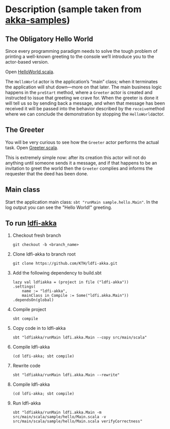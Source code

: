 # Description (sample taken from [akka-samples](https://github.com/akka/akka-samples/tree/2.5/akka-sample-main-scala))

## The Obligatory Hello World

Since every programming paradigm needs to solve the tough problem of printing a well-known greeting to the console we’ll introduce you to the actor-based version.

Open [HelloWorld.scala](src/main/scala/sample/hello/HelloWorld.scala).

The `HelloWorld` actor is the application’s “main” class; when it terminates the application will shut down—more on that later. The main business logic happens in the `preStart` method, where a `Greeter` actor is created and instructed to issue that greeting we crave for. When the greeter is done it will tell us so by sending back a message, and when that message has been received it will be passed into the behavior described by the `receive`method where we can conclude the demonstration by stopping the `HelloWorld`actor.

## The Greeter

You will be very curious to see how the `Greeter` actor performs the actual task. Open [Greeter.scala](src/main/scala/sample/hello/Greeter.scala).

This is extremely simple now: after its creation this actor will not do anything until someone sends it a message, and if that happens to be an invitation to greet the world then the `Greeter` complies and informs the requester that the deed has been done.

## Main class

Start the application main class: `sbt "runMain sample.hello.Main"`. In the log output you can see the "Hello World!" greeting.


## To run [ldfi-akka](https://github.com/KTH/ldfi-akka)

1. Checkout fresh branch

	`git checkout -b <branch_name>`

2. Clone ldfi-akka to branch root

	`git clone https://github.com/KTH/ldfi-akka.git`

3. Add the following dependency to build.sbt

	```
	lazy val ldfiakka = (project in file ("ldfi-akka"))
	.settings(
		name := "ldfi-akka",
		mainClass in Compile := Some("ldfi.akka.Main"))
	.dependsOn(global)
	```
4. Compile project

	`sbt compile`

5. Copy code in to ldfi-akka

	`sbt "ldfiakka/runMain ldfi.akka.Main --copy src/main/scala"`

6. Compile ldfi-akka

	`(cd ldfi-akka; sbt compile)`

7. Rewrite code

	`sbt "ldfiakka/runMain ldfi.akka.Main --rewrite"`

6. Compile ldfi-akka

	`(cd ldfi-akka; sbt compile)`

9. Run ldfi-akka

	`sbt "ldfiakka/runMain ldfi.akka.Main -m src/main/scala/sample/hello/Main.scala -v src/main/scala/sample/hello/Main.scala verifyCorrectness"`
